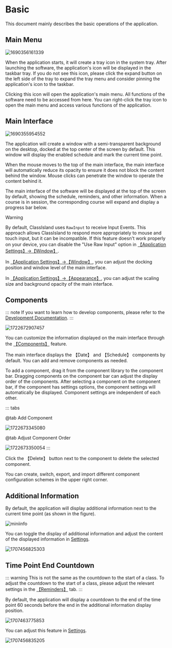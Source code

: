 # Basic

This document mainly describes the basic operations of the application.

## Main Menu

![1690356161339](image/basic/1690356161339.png)

When the application starts, it will create a tray icon in the system tray. After launching the software, the application's icon will be displayed in the taskbar tray. If you do not see this icon, please click the expand button on the left side of the tray to expand the tray menu and consider pinning the application's icon to the taskbar.

Clicking this icon will open the application's main menu. All functions of the software need to be accessed from here. You can right-click the tray icon to open the main menu and access various functions of the application.

## Main Interface

![1690355954552](image/basic/1690355954552.png)

The application will create a window with a semi-transparent background on the desktop, docked at the top center of the screen by default. This window will display the enabled schedule and mark the current time point.

When the mouse moves to the top of the main interface, the main interface will automatically reduce its opacity to ensure it does not block the content behind the window. Mouse clicks can penetrate the window to operate the content behind it.

The main interface of the software will be displayed at the top of the screen by default, showing the schedule, reminders, and other information. When a course is in session, the corresponding course will expand and display a progress bar below.
> [!warning]
> By default, ClassIsland uses `RawInput` to receive Input Events. This approach allows ClassIsland to respond more appropriately to mouse and touch input, but it can be incompatible. If this feature doesn't work properly on your device, you can disable the "Use Raw Input" option in [【Application Settings】→【Window】](classisland://app/settings/window).

In [【Application Settings】→【Window】](classisland://app/settings/window), you can adjust the docking position and window level of the main interface.

In [【Application Settings】→【Appearance】](classisland://app/settings/appearance), you can adjust the scaling size and background opacity of the main interface.

## Components

::: note
If you want to learn how to develop components, please refer to the [Development Documentation](../dev/components.md).
:::

![1722672907457](image/basic/1722672907457.png)

You can customize the information displayed on the main interface through the [【Components】](classisland://app/settings/components) feature.

The main interface displays the 【Date】 and 【Schedule】 components by default. You can add and remove components as needed.

To add a component, drag it from the component library to the component bar. Dragging components on the component bar can adjust the display order of the components. After selecting a component on the component bar, if the component has settings options, the component settings will automatically be displayed. Component settings are independent of each other.

::: tabs

@tab Add Component

![1722673345080](image/basic/1722673345080.png)

@tab Adjust Component Order

![1722673350054](image/basic/1722673350054.png)
:::

Click the 【Delete】 button next to the component to delete the selected component.

You can create, switch, export, and import different component configuration schemes in the upper right corner.

## Additional Information

By default, the application will display additional information next to the current time point (as shown in the figure).

![miniinfo](image/basic/miniinfo.png)

You can toggle the display of additional information and adjust the content of the displayed information in [Settings](classisland://app/settings/general).

![1707456825303](image/basic/1707456825303.png)

## Time Point End Countdown

::: warning 
This is not the same as the countdown to the start of a class. To adjust the countdown to the start of a class, please adjust the relevant settings in the [【Reminders】](classisland://app/settings/notification/08F0D9C3-C770-4093-A3D0-02F3D90C24BC) tab.
:::

By default, the application will display a countdown to the end of the time point 60 seconds before the end in the additional information display position.

![1707463775853](image/basic/1707463775853.png)

You can adjust this feature in [Settings](classisland://app/settings/general).

![1707456835205](image/basic/1707456835205.png)
